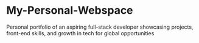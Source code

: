 # My-Personal-Webspace
Personal portfolio of an aspiring full-stack developer showcasing projects, front-end skills, and growth in tech for global opportunities
